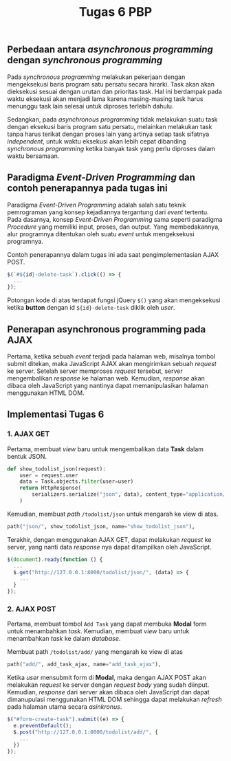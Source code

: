 <div align="center" style="padding-bottom: 10px">
<h1>Tugas 6 PBP</h1>
</div>

## Perbedaan antara _asynchronous programming_ dengan _synchronous programming_

Pada _synchronous programming_ melakukan pekerjaan dengan mengeksekusi baris program satu persatu secara hirarki. Task akan akan dieksekusi sesuai dengan urutan dan prioritas task. Hal ini berdampak pada waktu eksekusi akan menjadi lama karena masing-masing task harus menunggu task lain selesai untuk diproses terlebih dahulu.

Sedangkan, pada _asynchronous programming_ tidak melakukan suatu task dengan eksekusi baris program satu persatu, melainkan melakukan task tanpa harus terikat dengan proses lain yang artinya setiap task sifatnya _independent_, untuk waktu eksekusi akan lebih cepat dibanding _synchronous programming_ ketika banyak task yang perlu diproses dalam waktu bersamaan.

## Paradigma _Event-Driven Programming_ dan contoh penerapannya pada tugas ini

Paradigma _Event-Driven Programming_ adalah salah satu teknik pemrograman yang konsep kejadiannya tergantung dari _event_ tertentu. Pada dasarnya, konsep _Event-Driven Programming_ sama seperti paradigma _Procedure_ yang memiliki input, proses, dan output. Yang membedakannya, alur programnya ditentukan oleh suatu _event_ untuk mengeksekusi programnya.

Contoh penerapannya dalam tugas ini ada saat pengimplementasian AJAX POST.

```js
$(`#${id}-delete-task`).click(() => {
  ...
});
```

Potongan kode di atas terdapat fungsi jQuery `$()` yang akan mengeksekusi ketika **button** dengan id `${id}-delete-task` diklik oleh _user_.

## Penerapan asynchronous programming pada AJAX

Pertama, ketika sebuah _event_ terjadi pada halaman web, misalnya tombol submit ditekan, maka JavaScript AJAX akan mengirimkan sebuah _request_ ke server. Setelah server memproses _request_ tersebut, server mengembalikan _response_ ke halaman web. Kemudian, _response_ akan dibaca oleh JavaScript yang nantinya dapat memanipulasikan halaman menggunakan HTML DOM.

## Implementasi Tugas 6

### **1.** AJAX GET

Pertama, membuat _view_ baru untuk mengembalikan data **Task** dalam bentuk JSON.

```py
def show_todolist_json(request):
    user = request.user
    data = Task.objects.filter(user=user)
    return HttpResponse(
        serializers.serialize("json", data), content_type="application/json"
    )
```

Kemudian, membuat _path_ `/todolist/json` untuk mengarah ke view di atas.

```py
path("json/", show_todolist_json, name="show_todolist_json"),
```

Terakhir, dengan menggunakan AJAX GET, dapat melakukan _request_ ke server, yang nanti data _response_ nya dapat ditampilkan oleh JavaScript.

```js
$(document).ready(function () {
  ...
  $.get("http://127.0.0.1:8000/todolist/json/", (data) => {
    ...
  }
});
```

### **2.** AJAX POST

Pertama, membuat tombol `Add Task` yang dapat membuka **Modal** form untuk menambahkan _task_. Kemudian, membuat _view_ baru untuk menambahkan _task_ ke dalam _database_.

Membuat path `/todolist/add/` yang mengarah ke view di atas

```py
path("add/", add_task_ajax, name="add_task_ajax"),
```

Ketika _user_ mensubmit form di **Modal**, maka dengan AJAX POST akan melakukan _request_ ke server dengan _request body_ yang sudah diinput. Kemudian, _response_ dari server akan dibaca oleh JavaScript dan dapat dimanupulasi menggunakan HTML DOM sehingga dapat melakukan _refresh_ pada halaman utama secara _asinkronus_.

```js
$("#form-create-task").submit((e) => {
  e.preventDefault();
  $.post("http://127.0.0.1:8000/todolist/add/", {
    ...
  })
});
```
